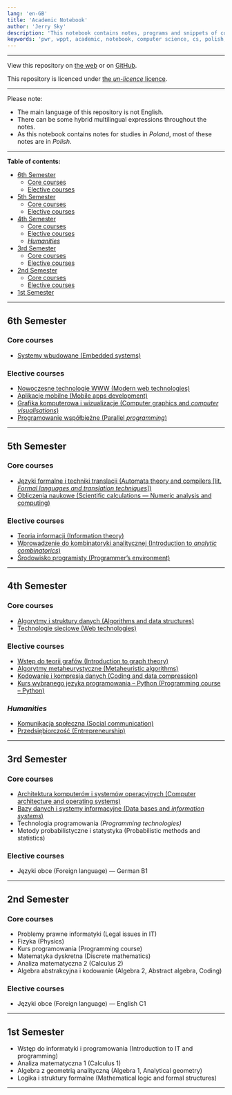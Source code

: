 ```yaml
---
lang: 'en-GB'
title: 'Academic Notebook'
author: 'Jerry Sky'
description: 'This notebook contains notes, programs and snippets of code related to studies of Computer Science B.Eng. at Wrocław University of Science and Technology.'
keywords: 'pwr, wppt, academic, notebook, computer science, cs, polish, pwr, python, latex, markdown'
---
```


---

View this repository on [the web](https://academic.jerry-sky.me) or on [GitHub](https://github.com/jerry-sky/academic-notebook).

This repository is licenced under [the *un-licence* licence](licence.md).

---

Please note:

- The main language of this repository is not English.
- There can be some hybrid multilingual expressions throughout the notes.
- As this notebook contains notes for studies in *Poland*, most of these notes are in *Polish*.

---

**Table of contents:**

- [6th Semester](#6th-semester)
    - [Core courses](#core-courses)
    - [Elective courses](#elective-courses)
- [5th Semester](#5th-semester)
    - [Core courses](#core-courses-1)
    - [Elective courses](#elective-courses-1)
- [4th Semester](#4th-semester)
    - [Core courses](#core-courses-2)
    - [Elective courses](#elective-courses-2)
    - [*Humanities*](#humanities)
- [3rd Semester](#3rd-semester)
    - [Core courses](#core-courses-3)
    - [Elective courses](#elective-courses-3)
- [2nd Semester](#2nd-semester)
    - [Core courses](#core-courses-4)
    - [Elective courses](#elective-courses-4)
- [1st Semester](#1st-semester)

---

## 6th Semester

### Core courses

- [Systemy wbudowane \(Embedded systems\)](6th-semester/sw/readme.md)

### Elective courses

- [Nowoczesne technologie WWW \(Modern web technologies\)](electives/w3/readme.md)
- [Aplikacje mobilne \(Mobile apps development\)](electives/apm/readme.md)
- [Grafika komputerowa i wizualizacje \(Computer graphics and *computer visualisations*\)](electives/gkw/readme.md)
- [Programowanie współbieżne \(Parallel *programming*\)](electives/pw/readme.md)

---

## 5th Semester

### Core courses

- [Języki formalne i techniki translacji (Automata theory and compilers \[lit. *Formal languages and translation techniques*\])](5th-semester/jftt/readme.md)
- [Obliczenia naukowe (Scientific calculations — Numeric analysis and computing)](5th-semester/on/readme.md)

### Elective courses

- [Teoria informacji (Information theory)](electives/ti/readme.md)
- [Wprowadzenie do kombinatoryki analitycznej (Introduction to *analytic combinatorics*)](electives/wdka/readme.md)
- [Środowisko programisty (Programmer’s environment)](electives/sp/readme.md)

---

## 4th Semester

### Core courses

- [Algorytmy i struktury danych (Algorithms and data structures)](4th-semester/aisd/readme.md)
- [Technologie sieciowe (Web technologies)](4th-semester/ts/readme.md)

### Elective courses

- [Wstęp do teorii grafów (Introduction to graph theory)](electives/wtg/readme.md)
- [Algorytmy metaheurystyczne (Metaheuristic algorithms)](electives/amh/readme.md)
- [Kodowanie i kompresja danych (Coding and data compression)](electives/kkd/readme.md)
- [Kurs wybranego języka programowania – Python (Programming course – Python)](electives/py/readme.md)

### *Humanities*

- [Komunikacja społeczna (Social communication)](humanities/ks/readme.md)
- [Przedsiębiorczość (Entrepreneurship)](humanities/pb/readme.md)

---

## 3rd Semester

### Core courses

- [Architektura komputerów i systemów operacyjnych (Computer architecture and operating systems)](3rd-semester/akiso/readme.md)
- [Bazy danych i systemy informacyjne (Data bases and *information systems*)](3rd-semester/bdsi/readme.md)
- Technologia programowania *\(Programming technologies\)*
- Metody probabilistyczne i statystyka \(Probabilistic methods and statistics\)

### Elective courses

- Języki obce \(Foreign language\) — German B1

---

## 2nd Semester

### Core courses

- Problemy prawne informatyki \(Legal issues in IT\)
- Fizyka \(Physics\)
- Kurs programowania \(Programming course\)
- Matematyka dyskretna \(Discrete mathematics\)
- Analiza matematyczna 2 \(Calculus 2\)
- Algebra abstrakcyjna i kodowanie \(Algebra 2, Abstract algebra, Coding\)

### Elective courses

- Języki obce \(Foreign language\) — English C1

---

## 1st Semester

- Wstęp do informatyki i programowania \(Introduction to IT and programming\)
- Analiza matematyczna 1 \(Calculus 1\)
- Algebra z geometrią analityczną \(Algebra 1, Analytical geometry\)
- Logika i struktury formalne \(Mathematical logic and formal structures\)

---
